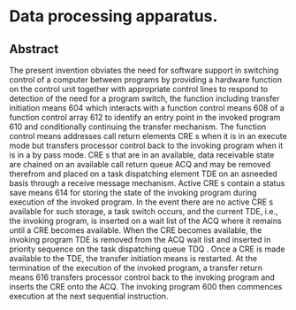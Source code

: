 # Data processing apparatus.

## Abstract
The present invention obviates the need for software support in switching control of a computer between programs by providing a hardware function on the control unit together with appropriate control lines to respond to detection of the need for a program switch, the function including transfer initiation means 604 which interacts with a function control means 608 of a function control array 612 to identify an entry point in the invoked program 610 and conditionally continuing the transfer mechanism. The function control means addresses call return elements CRE s when it is in an execute mode but transfers processor control back to the invoking program when it is in a by pass mode. CRE s that are in an available, data receivable state are chained on an available call return queue ACQ and may be removed therefrom and placed on a task dispatching element TDE on an asneeded basis through a receive message mechanism. Active CRE s contain a status save means 614 for storing the state of the invoking program during execution of the invoked program. In the event there are no active CRE s available for such storage, a task switch occurs, and the current TDE, i.e., the invoking program, is inserted on a wait list of the ACQ where it remains until a CRE becomes available. When the CRE becomes available, the invoking program TDE is removed from the ACQ wait list and inserted in priority sequence on the task dispatching queue TDQ . Once a CRE is made available to the TDE, the transfer initiation means is restarted. At the termination of the execution of the invoked program, a transfer return means 616 transfers processor control back to the invoking program and inserts the CRE onto the ACQ. The invoking program 600 then commences execution at the next sequential instruction.